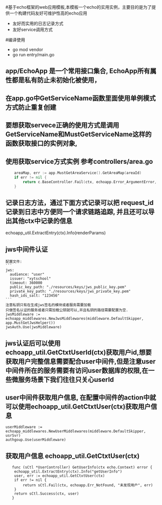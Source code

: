 #基于echo框架的web应用模板,本模板一个echo的实用实例，主要目的是为了提供一个构建代码友好可维护性高的echo应用
- 友好而实用的日志记录方式
- 友好service调用方式

#编译使用
- go mod vendor
- go run entry/main.go

## app/EchoApp 是一个常用接口集合, EchoApp所有属性都是私有防止未初始化被使用，
## 在app.go中GetServiceName函数里面使用单例模式方式防止重复创建
## 要想获取servece正确的使用方式是调用GetServiceName和MustGetServiceName这样的函数获取接口的实例对象,
## 使用获取service方式实例 参考controllers/area.go
```go
	areaMap, err := app.MustGetAreaService().GetAreaMap(areaId)
	if err != nil {
		return c.BaseController.Fail(ctx, echoapp.Error_ArgumentError, "", err)
	}
```

## 记录日志方法，通过下面方式记录可以把 request_id 记录到日志中方便同一个请求链路追踪, 并且还可以导出其他ctx中记录的信息
echoapp_util.ExtractEntry(ctx).Info(renderParams)

## jws中间件认证
    配置文件:
    ```
    jws:
      audience: "user"
      issuer: "xytschool"
      timeout: 360000
      public_key_path: "./resources/keys/jws_public_key.pem"
      private_key_path: "./resources/keys/jws_private_key.pem"
      hash_ids_salt: "123456"
    ```
    注意私钥只有在生成jws签名的模块或者服务需要加载
    只做签名认证的服务或者只需加载公钥就可以,并且私钥的路径需要配置为空.  
	jwsMiddleware := echoapp_middlewares.NewJwsMiddlewares(middleware.DefaultSkipper, app.MustGetJwsHelper())
	jwsAuth.Use(jwsMiddleware)
	
## jws认证后可以使用 echoapp_util.GetCtxtUserId(ctx)获取用户id,想要获取用户完整信息需要配合user中间件,但是注意user中间件所在的服务需要有访问user数据库的权限,在一些微服务场景下我们往往只关心userId

## user中间件获取用户信息, 在配置中间件的action中就可以使用echoapp_util.GetCtxtUser(ctx)获取用户信息  
	userMiddleware := echoapp_middlewares.NewUserMiddlewares(middleware.DefaultSkipper, usrSvr)
	authgoup.Use(userMiddleware)
	
## 获取用户信息 echoapp_util.GetCtxtUser(ctx)
```
   func (sCtl *UserController) GetUserInfo(ctx echo.Context) error {
   	echoapp_util.ExtractEntry(ctx).Info("getUserInfo")
   	user, err := echoapp_util.GetCtxtUser(ctx)
   	if err != nil {
   		return sCtl.Fail(ctx, echoapp.Err_NotFound, "未发现用户", err)
   	}
   	return sCtl.Success(ctx, user)
   }

```
